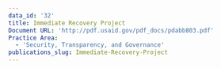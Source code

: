 ```yaml
---
data_id: '32'
title: Immediate Recovery Project
Document URL: 'http://pdf.usaid.gov/pdf_docs/pdabb803.pdf'
Practice Area:
  - 'Security, Transparency, and Governance'
publications_slug: Immediate-Recovery-Project
---
```

